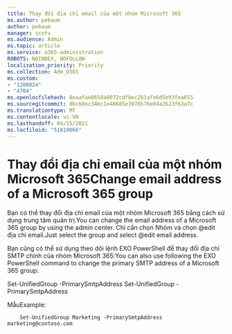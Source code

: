 ```yaml
---
title: Thay đổi địa chỉ email của một nhóm Microsoft 365
ms.author: pebaum
author: pebaum
manager: scotv
ms.audience: Admin
ms.topic: article
ms.service: o365-administration
ROBOTS: NOINDEX, NOFOLLOW
localization_priority: Priority
ms.collection: Adm_O365
ms.custom:
- "1200024"
- "4704"
ms.openlocfilehash: 8eaafae8650a8072cdfbec281afe6d5e93fea655
ms.sourcegitcommit: 8bc60ec34bc1e40685e3976576e04a2623f63a7c
ms.translationtype: MT
ms.contentlocale: vi-VN
ms.lasthandoff: 04/15/2021
ms.locfileid: "51819066"
---
```

# <a name="change-email-address-of-a-microsoft-365-group"></a><span data-ttu-id="4dc54-102">Thay đổi địa chỉ email của một nhóm Microsoft 365</span><span class="sxs-lookup"><span data-stu-id="4dc54-102">Change email address of a Microsoft 365 group</span></span>

<span data-ttu-id="4dc54-103">Bạn có thể thay đổi địa chỉ email của một nhóm Microsoft 365 bằng cách sử dụng trung tâm quản trị.</span><span class="sxs-lookup"><span data-stu-id="4dc54-103">You can change the email address of a Microsoft 365 group by using the admin center.</span></span> <span data-ttu-id="4dc54-104">Chỉ cần chọn Nhóm và chọn @edit địa chỉ email.</span><span class="sxs-lookup"><span data-stu-id="4dc54-104">Just select the group and select @edit email address.</span></span>

<span data-ttu-id="4dc54-105">Bạn cũng có thể sử dụng theo dõi lệnh EXO PowerShell để thay đổi địa chỉ SMTP chính của nhóm Microsoft 365:</span><span class="sxs-lookup"><span data-stu-id="4dc54-105">You can also use following the EXO PowerShell command to change the primary SMTP address of a Microsoft 365 group:</span></span>

<span data-ttu-id="4dc54-106">Set-UnifiedGroup <Group Name> -PrimarySmtpAddress <new SMTP Address></span><span class="sxs-lookup"><span data-stu-id="4dc54-106">Set-UnifiedGroup <Group Name> -PrimarySmtpAddress <new SMTP Address></span></span>

<span data-ttu-id="4dc54-107">Mẫu</span><span class="sxs-lookup"><span data-stu-id="4dc54-107">Example:</span></span>

```
    Set-UnifiedGroup Marketing -PrimarySmtpAddress marketing@contoso.com
```
